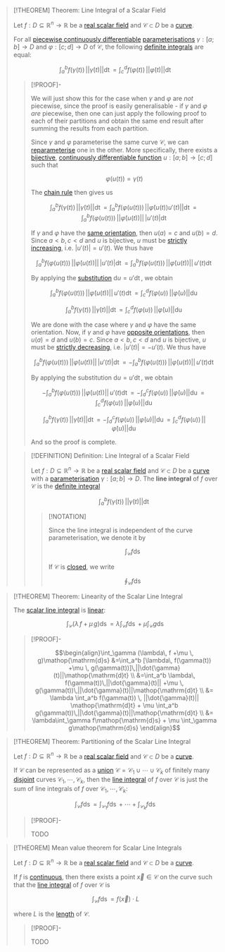 >[!THEOREM] Theorem: Line Integral of a Scalar Field
>
>Let $f: D \subseteq \mathbb{R}^n \to \mathbb{R}$ be a [real scalar field](../Real%20Scalar%20Field.md) and $\mathcal{C} \subset D$ be a [curve](../../../../Geometry/Euclidean%20Geometry/Curves/Curve.md).
>
>For all [piecewise continuously differentiable](../../Real%20Vector%20Functions/Differentiation/Partial%20Derivatives%20of%20Real%20Vector%20Functions.md) [parameterisations](../../Curve%20Parameterisations/Curve%20Parameterisation.md) $\gamma: [a;b] \to D$ and $\varphi: [c;d] \to D$ of $\mathcal{C}$, the following [definite integrals](../../../Real%20Analysis/Integration/Definite%20Integrals/Definite%20Integral.md) are equal:
>
>$$\int_a^b f(\gamma(t))\, ||\dot\gamma (t)||\mathop{\mathrm{d}t} = \int_c^d f(\varphi(t))\, ||\dot\varphi (t)||\mathop{\mathrm{d}t}$$
>
>>[!PROOF]-
>>
>>We will just show this for the case when $\gamma$ and $\varphi$ are *not* piecewise, since the proof is easily generalisable - if $\gamma$ and $\varphi$ *are* piecewise, then one can just apply the following proof to each of their partitions and obtain the same end result after summing the results from each partition.
>>
>>Since $\gamma$ and $\varphi$ parameterise the same curve $\mathcal{C}$, we can [reparameterise](../../../../Geometry/Euclidean%20Geometry/Curves/Curve.md) one in the other. More specifically, there exists a [bijective](../../../Functions/Injection,%20Surjection,%20Bijection.md), [continuously differentiable function](../../../Real%20Analysis/Differentiation/Differentiability%20of%20Real%20Functions.md) $u: [a;b] \to [c;d]$ such that
>>
>>$$\varphi(u(t)) = \gamma (t)$$
>>
>>The [chain rule](../../Curve%20Parameterisations/Differentiation/Differentiation%20Rules%20for%20Curve%20Parameterisations.md#^chainrule) then gives us
>>
>>$$\int_a^b f(\gamma(t))\, ||\dot\gamma (t)||\mathop{\mathrm{d}t} = \int_a^b f(\varphi(u(t)))\, ||\dot\varphi (u(t)) u'(t)|| \mathop{\mathrm{d}t} =  \int_a^b f(\varphi(u(t)))\, ||\dot\varphi (u(t))|| \, |u'(t)|\mathop{\mathrm{d}t}$$
>>
>>If $\gamma$ and $\varphi$ have the [same orientation](../../../../Geometry/Euclidean%20Geometry/Curves/Curve.md#^orientation), then $u(a) = c$ and $u(b) = d$. Since $a \lt b, c \lt d$ and $u$ is bijective, $u$ must be [strictly increasing](../../../Real%20Analysis/Functions/Monotony/Monotony%20of%20Real%20Functions.md), i.e. $|u'(t)| = u'(t)$. We thus have
>>
>>$$\int_a^b f(\varphi(u(t)))\, ||\dot\varphi (u(t))|| \, |u'(t)|\mathop{\mathrm{d}t} = \int_a^b f(\varphi(u(t))) \, ||\dot\varphi (u(t))|| \, u'(t)\mathop{\mathrm{d}t}$$
>>
>>By applying the [substitution](../../../Real%20Analysis/Differentiation/Differentiation%20Rules.md) $\mathrm{d}u = u' \mathop{\mathrm{d}t}$, we obtain 
>>
>>$$\int_a^b f(\varphi(u(t)))\, ||\dot\varphi (u(t))|| \, u'(t)\mathop{\mathrm{d}t} = \int_c^d f(\varphi(u))\, ||\dot \varphi(u)|| \mathop{\mathrm{d}u}$$
>>
>>$$\int_a^b f(\gamma(t))\, ||\dot\gamma (t)||\mathop{\mathrm{d}t} = \int_c^d f(\varphi(u))\, ||\dot \varphi(u)|| \mathop{\mathrm{d}u}$$
>>
>>We are done with the case where $\gamma$ and $\varphi$ have the same orientation. Now, if $\gamma$ and $\varphi$ have [opposite orientations](../../../../Geometry/Euclidean%20Geometry/Curves/Curve.md#^orientation), then $u(a) = d$ and $u(b) = c$. Since $a \lt b, c \lt d$ and $u$ is bijective, $u$ must be [strictly decreasing](../../../Real%20Analysis/Functions/Monotony/Monotony%20of%20Real%20Functions.md), i.e. $|u'(t)| = -u'(t)$. We thus have
>>
>>$$\int_a^b f(\varphi(u(t)))\, ||\dot\varphi (u(t))|| \, |u'(t)|\mathop{\mathrm{d}t} = - \int_a^b f(\varphi(u(t)))\, ||\dot\varphi (u(t))|| \, u'(t)\mathop{\mathrm{d}t}$$
>>
>>By applying the substitution $\mathrm{d}u = u' \mathop{\mathrm{d}t}$, we obtain 
>>
>>$$- \int_a^b f(\varphi(u(t)))\, ||\dot\varphi (u(t))|| \, u'(t)\mathop{\mathrm{d}t} = - \int_d^c f(\varphi(u))\, ||\dot \varphi(u)|| \mathop{\mathrm{d}u} = \int_c^d f(\varphi(u))\, ||\dot \varphi(u)|| \mathop{\mathrm{d}u}$$
>>
>>$$\int_a^b f(\gamma(t))\, ||\dot\gamma (t)||\mathop{\mathrm{d}t} = - \int_d^c f(\varphi(u))\, ||\dot \varphi(u)|| \mathop{\mathrm{d}u} = \int_c^d f(\varphi(u))\, ||\dot \varphi(u)|| \mathop{\mathrm{d}u}$$
>>
>>And so the proof is complete.
>>
>
>>[!DEFINITION] Definition: Line Integral of a Scalar Field
>>
>>Let $f: D \subseteq \mathbb{R}^n \to \mathbb{R}$ be a [real scalar field](../Real%20Scalar%20Field.md) and $\mathcal{C} \subset D$ be a [curve](../../../../Geometry/Euclidean%20Geometry/Curves/Curve.md) with a [parameterisation](../../Curve%20Parameterisations/Curve%20Parameterisation.md) $\gamma: [a;b] \to D$. The **line integral** of $f$ over $\mathcal{C}$ is the [definite integral](../../../Real%20Analysis/Integration/Definite%20Integrals/Definite%20Integral.md)
>>
>>$$\int_a^b f(\gamma(t))\, ||\dot\gamma (t)||\mathop{\mathrm{d}t}$$
>>
>>>[!NOTATION]
>>>
>>>Since the line integral is independent of the curve parameterisation, we denote it by
>>>
>>>$$\int_\mathcal{C} f \mathop{\mathrm{d}s}$$
>>>
>>>If $\mathcal{C}$ is [closed](../../../../Geometry/Euclidean%20Geometry/Curves/Closed%20Curve.md), we write
>>>
>>>$$\oint_\mathcal{C} f \mathop{\mathrm{d}s}$$
>>>
>>
>

>[!THEOREM] Theorem: Linearity of the Scalar Line Integral
>
>The [scalar line integral](Line%20Integrals%20of%20Scalar%20Fields.md) is [linear](../../../../Algebra/Linear%20Algebra/Linear%20Transformations/Linear%20Transformation.md):
>
>$$\int_\mathcal{C} (\lambda\, f +\mu \, g)\mathop{\mathrm{d}s} = \lambda\int_\mathcal{C} f\mathop{\mathrm{d}s} + \mu \int_\mathcal{C} g\mathop{\mathrm{d}s}$$
>
>>[!PROOF]-
>>
>>$$\begin{align}\int_\gamma (\lambda\, f +\mu \, g)\mathop{\mathrm{d}s} &=\int_a^b [\lambda\, f(\gamma(t)) +\mu \, g(\gamma(t))]\,||\dot{\gamma}(t)||\mathop{\mathrm{d}t} \\ &=\int_a^b \lambda\, f(\gamma(t))\,||\dot{\gamma}(t)|| +\mu \, g(\gamma(t))\,||\dot{\gamma}(t)||\mathop{\mathrm{d}t} \\ &= \lambda \int_a^b f(\gamma(t)) \, ||\dot{\gamma}(t)|| \mathop{\mathrm{d}t} + \mu \int_a^b g(\gamma(t))\,||\dot{\gamma}(t)||\mathop{\mathrm{d}t} \\ &= \lambda\int_\gamma f\mathop{\mathrm{d}s} + \mu \int_\gamma g\mathop{\mathrm{d}s} \end{align}$$
>>
>

>[!THEOREM] Theorem: Partitioning of the Scalar Line Integral
>
>Let $f: D \subseteq \mathbb{R}^n \to \mathbb{R}$ be a [real scalar field](../Real%20Scalar%20Field.md) and $\mathcal{C} \subset D$ be a [curve](../../../../Geometry/Euclidean%20Geometry/Curves/Curve.md).
>
>If $\mathcal{C}$ can be represented as a [union](../../../../Set%20Theory/Operations%20with%20Sets/Union.md) $\mathcal{C} = \mathcal{C}_1 \cup \cdots \cup \mathcal{C}_k$ of finitely many [disjoint](../../../../Set%20Theory/Disjoint%20Sets.md) curves $\mathcal{C}_1, \cdots,\mathcal{C}_k$, then the [line integral](Line%20Integrals%20of%20Scalar%20Fields.md) of $f$ over $\mathcal{C}$ is just the sum of line integrals of $f$ over $\mathcal{C}_1, \cdots,\mathcal{C}_k$:
>
>$$\int_{\mathcal{C}} f\mathop{\mathrm{d}s} = \int_{\mathcal{C}_1} f\mathop{\mathrm{d}s} + \cdots + \int_{\mathcal{C}_k} f\mathop{\mathrm{d}s}$$
>
>>[!PROOF]-
>>
>>TODO
>>
>

>[!THEOREM] Mean value theorem for Scalar Line Integrals
>
>Let $f: D \subseteq \mathbb{R}^n \to \mathbb{R}$ be a [real scalar field](../Real%20Scalar%20Field.md) and $\mathcal{C} \subset D$ be a [curve](../../../../Geometry/Euclidean%20Geometry/Curves/Curve.md).
>
>If $f$ is [continuous](../Continuity%20of%20Real%20Scalar%20Fields.md), then there exists a point $\vec{x} \in \mathcal{C}$ on the curve such that the [line integral](../../../../Geometry/Line.md) of $f$ over $\mathcal{C}$ is
>
>$$\int_\mathcal{C} f\mathop{\mathrm{d}s} = f(\vec{x})\cdot L$$
>
>where $L$ is the [length](../../../../Geometry/Euclidean%20Geometry/Curves/Arcs/Arc%20Length.md) of $\mathcal{C}$.
>
>>[!PROOF]-
>>
>>TODO
>>
>